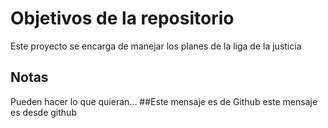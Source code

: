 # Objetivos de la repositorio

Este proyecto se encarga de manejar los planes de la liga de la justicia


## Notas
Pueden hacer lo que quieran...
##Este mensaje es de Github
este mensaje es desde github
